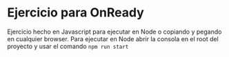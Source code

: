 # Ejercicio para OnReady
  Ejercicio hecho en Javascript para ejecutar en Node o copiando y pegando en cualquier browser. Para ejecutar en Node abrir la consola en el root del proyecto y usar el comando `npm run start`
